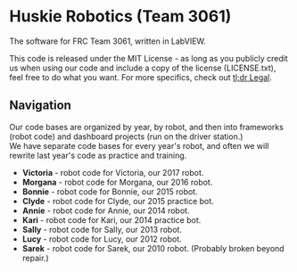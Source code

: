 Huskie Robotics (Team 3061) 
=========
The software for FRC Team 3061, written in LabVIEW.

This code is released under the MIT License - as long as you publicly credit us when using our code and include a copy of the license (LICENSE.txt), feel free to do what you want. For more specifics, check out [tl;dr Legal](https://tldrlegal.com/license/mit-license).

## Navigation

Our code bases are organized by year, by robot, and then into frameworks (robot code) and dashboard projects (run on the driver station.)  
We have separate code bases for every year's robot, and often we will rewrite last year's code as practice and training.
  - **Victoria** - robot code for Victoria, our 2017 robot.
  - **Morgana** - robot code for Morgana, our 2016 robot.
  - **Bonnie** - robot code for Bonnie, our 2015 robot.
  - **Clyde** - robot code for Clyde, our 2015 practice bot.
  - **Annie** - robot code for Annie, our 2014 robot.
  - **Kari** - robot code for Kari, our 2014 practice bot.
  - **Sally** - robot code for Sally, our 2013 robot.
  - **Lucy** - robot code for Lucy, our 2012 robot.
  - **Sarek** - robot code for Sarek, our 2010 robot. (Probably broken beyond repair.)
